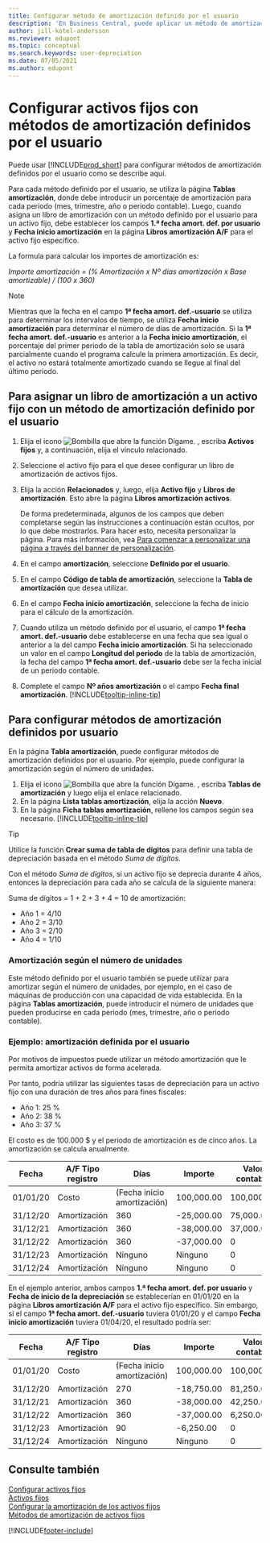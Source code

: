 ```yaml
---
title: Configurar método de amortización definido por el usuario
description: 'En Business Central, puede aplicar un método de amortización definido por el usuario para definir el método de amortización de su activo en la página Ficha activo fijo.'
author: jill-kotel-andersson
ms.reviewer: edupont
ms.topic: conceptual
ms.search.keywords: user-depreciation
ms.date: 07/05/2021
ms.author: edupont
---
```


# <a name="set-up-fixed-assets-with-user-defined-depreciation-methods"></a><a name="set-up-fixed-assets-with-user-defined-depreciation-methods"></a><a name="set-up-fixed-assets-with-user-defined-depreciation-methods"></a>Configurar activos fijos con métodos de amortización definidos por el usuario

Puede usar [!INCLUDE[prod_short](includes/prod_short.md)] para configurar métodos de amortización definidos por el usuario como se describe aquí.

Para cada método definido por el usuario, se utiliza la página **Tablas amortización**, donde debe introducir un porcentaje de amortización para cada periodo (mes, trimestre, año o periodo contable). Luego, cuando asigna un libro de amortización con un método definido por el usuario para un activo fijo, debe establecer los campos **1.ª fecha amort. def. por usuario** y **Fecha inicio amortización** en la página **Libros amortización A/F** para el activo fijo específico.  

La formula para calcular los importes de amortización es:  

*Importe amortización = (% Amortización x Nº días amortización x Base amortizable) / (100 x 360)*


> [!NOTE]  
> Mientras que la fecha en el campo **1ª fecha amort. def.-usuario** se utiliza para determinar los intervalos de tiempo, se utiliza **Fecha inicio amortización** para determinar el número de días de amortización. Si la **1ª fecha amort. def.-usuario** es anterior a la **Fecha inicio amortización**, el porcentaje del primer periodo de la tabla de amortización solo se usará parcialmente cuando el programa calcule la primera amortización. Es decir, el activo no estará totalmente amortizado cuando se llegue al final del último periodo.

## <a name="to-assign-a-depreciation-book-to-a-fixed-asset-with-a-user-defined-depreciation-method"></a><a name="to-assign-a-depreciation-book-to-a-fixed-asset-with-a-user-defined-depreciation-method"></a><a name="to-assign-a-depreciation-book-to-a-fixed-asset-with-a-user-defined-depreciation-method"></a>Para asignar un libro de amortización a un activo fijo con un método de amortización definido por el usuario

1. Elija el icono ![Bombilla que abre la función Dígame.](media/ui-search/search_small.png "Dígame qué desea hacer") , escriba **Activos fijos** y, a continuación, elija el vínculo relacionado.
2. Seleccione el activo fijo para el que desee configurar un libro de amortización de activos fijos.
3. Elija la acción **Relacionados** y, luego, elija **Activo fijo** y **Libros de amortización**. Esto abre la página **Libros amortización activos**.

   De forma predeterminada, algunos de los campos que deben completarse según las instrucciones a continuación están ocultos, por lo que debe mostrarlos. Para hacer esto, necesita personalizar la página. Para más información, vea [Para comenzar a personalizar una página a través del banner de personalización](ui-personalization-user.md#to-start-personalizing-a-page-through-the-personalizing-banner).
4. En el campo **amortización**, seleccione **Definido por el usuario**.
5. En el campo **Código de tabla de amortización**, seleccione la **Tabla de amortización** que desea utilizar.
6. En el campo **Fecha inicio amortización**, seleccione la fecha de inicio para el cálculo de la amortización.
7. Cuando utiliza un método definido por el usuario, el campo **1ª fecha amort. def.-usuario** debe establecerse en una fecha que sea igual o anterior a la del campo **Fecha inicio amortización**. Si ha seleccionado un valor en el campo **Longitud del periodo** de la tabla de amortización, la fecha del campo **1ª fecha amort. def.-usuario** debe ser la fecha inicial de un periodo contable.
8. Complete el campo **Nº años amortización** o el campo **Fecha final amortización**. [!INCLUDE[tooltip-inline-tip](includes/tooltip-inline-tip_md.md)] 

## <a name="to-set-up-user-defined-depreciation-methods"></a><a name="to-set-up-user-defined-depreciation-methods"></a><a name="to-set-up-user-defined-depreciation-methods"></a>Para configurar métodos de amortización definidos por usuario

En la página **Tabla amortización**, puede configurar métodos de amortización definidos por el usuario. Por ejemplo, puede configurar la amortización según el número de unidades.  

1. Elija el icono ![Bombilla que abre la función Dígame.](media/ui-search/search_small.png "Dígame qué desea hacer") , escriba **Tablas de amortización** y luego elija el enlace relacionado.  
2. En la página **Lista tablas amortización**, elija la acción **Nuevo**.  
3. En la página **Ficha tablas amortización**, rellene los campos según sea necesario. [!INCLUDE[tooltip-inline-tip](includes/tooltip-inline-tip_md.md)]  

> [!TIP]
> Utilice la función **Crear suma de tabla de dígitos** para definir una tabla de depreciación basada en el método *Suma de dígitos*.

Con el método *Suma de dígitos*, si un activo fijo se deprecia durante 4 años, entonces la depreciación para cada año se calcula de la siguiente manera:

Suma de dígitos = 1 + 2 + 3 + 4 = 10 de amortización:

* Año 1 = 4/10  
* Año 2 = 3/10  
* Año 3 = 2/10  
* Año 4 = 1/10  

### <a name="depreciation-based-on-number-of-units"></a><a name="depreciation-based-on-number-of-units"></a><a name="depreciation-based-on-number-of-units"></a>Amortización según el número de unidades

Este método definido por el usuario también se puede utilizar para amortizar según el número de unidades, por ejemplo, en el caso de máquinas de producción con una capacidad de vida establecida. En la página **Tablas amortización**, puede introducir el número de unidades que pueden producirse en cada periodo (mes, trimestre, año o periodo contable).  

### <a name="example---user-defined-depreciation"></a><a name="example---user-defined-depreciation"></a><a name="example---user-defined-depreciation"></a>Ejemplo: amortización definida por el usuario

Por motivos de impuestos puede utilizar un método amortización que le permita amortizar activos de forma acelerada.  

Por tanto, podría utilizar las siguientes tasas de depreciación para un activo fijo con una duración de tres años para fines fiscales:  

* Año 1: 25 %  
* Año 2: 38 %  
* Año 3: 37 %  

El costo es de 100.000 $ y el periodo de amortización es de cinco años. La amortización se calcula anualmente.  

| Fecha | A/F Tipo registro | Días | Importe | Valor contable |
| --- | --- | --- | --- | --- |
| 01/01/20 |Costo |(Fecha inicio amortización) |100,000.00 |100,000.00 |
| 31/12/20 |Amortización |360 |-25,000.00 |75,000.00 |
| 31/12/21 |Amortización |360 |-38,000.00 |37,000.00 |
| 31/12/22 |Amortización |360 |-37,000.00 |0 |
| 31/12/23 |Amortización |Ninguno |Ninguno |0 |
| 31/12/24 |Amortización |Ninguno |Ninguno |0 |

En el ejemplo anterior, ambos campos **1.ª fecha amort. def. por usuario** y **Fecha de inicio de la depreciación** se establecerían en 01/01/20 en la página **Libros amortización A/F** para el activo fijo específico. Sin embargo, si el campo **1ª fecha amort. def.-usuario** tuviera 01/01/20 y el campo **Fecha inicio amortización** tuviera 01/04/20, el resultado podría ser:  

| Fecha | A/F Tipo registro | Días | Importe | Valor contable |
| --- | --- | --- | --- | --- |
| 01/01/20 |Costo |(Fecha inicio amortización) |100,000.00 |100,000.00 |
| 31/12/20 |Amortización |270 |-18,750.00 |81,250.00 |
| 31/12/21 |Amortización |360 |-38,000.00 |42,250.00 |
| 31/12/22 |Amortización |360 |-37,000.00 |6,250.00 |
| 31/12/23 |Amortización |90 |-6,250.00 |0 |
| 31/12/24 |Amortización |Ninguno |Ninguno |0 |


## <a name="see-also"></a><a name="see-also"></a><a name="see-also"></a>Consulte también
[Configurar activos fijos](fa-setup.md)  
[Activos fijos](fa-manage.md)  
[Configurar la amortización de los activos fijos](fa-how-setup-depreciation.md)  
[Métodos de amortización de activos fijos](fa-depreciation-methods.md)

[!INCLUDE[footer-include](includes/footer-banner.md)]
